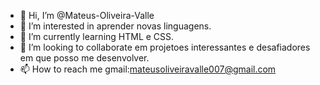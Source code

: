 - 👋 Hi, I’m @Mateus-Oliveira-Valle
- 👀 I’m interested in  aprender novas linguagens.
- 🌱 I’m currently learning  HTML e CSS.
- 💞️ I’m looking to collaborate em projetoes interessantes e desafiadores em que posso me desenvolver.
- 📫 How to reach me  gmail:mateusoliveiravalle007@gmail.com

<!---
Mateus-Oliveira-Valle/Mateus-Oliveira-Valle is a ✨ special ✨ repository because its `README.md` (this file) appears on your GitHub profile.
You can click the Preview link to take a look at your changes.
--->
